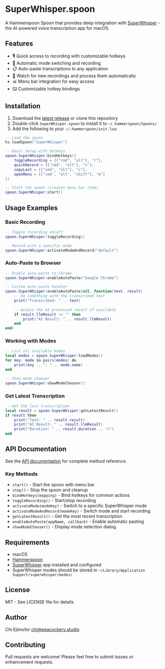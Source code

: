 # SuperWhisper.spoon

A Hammerspoon Spoon that provides deep integration with [SuperWhisper](https://superwhisper.com) - the AI-powered voice transcription app for macOS.

## Features

- 🎙️ Quick access to recording with customizable hotkeys
- 📝 Automatic mode switching and recording
- 📋 Auto-paste transcriptions to any application
- 🔄 Watch for new recordings and process them automatically
- 📊 Menu bar integration for easy access
- ⌨️ Customizable hotkey bindings

## Installation

1. Download the [latest release](https://github.com/YOUR_USERNAME/SuperWhisper.spoon/releases/latest) or clone this repository
2. Double-click `SuperWhisper.spoon` to install it to `~/.hammerspoon/Spoons/`
3. Add the following to your `~/.hammerspoon/init.lua`:

```lua
-- Load the spoon
hs.loadSpoon("SuperWhisper")

-- Basic setup with hotkeys
spoon.SuperWhisper:bindHotkeys({
    toggleRecording = {{"cmd", "alt"}, "r"},
    quickRecord = {{"cmd", "alt"}, "s"},
    copyLast = {{"cmd", "alt"}, "c"},
    openMenu = {{"cmd", "alt", "shift"}, "m"}
})

-- Start the spoon (creates menu bar item)
spoon.SuperWhisper:start()
```

## Usage Examples

### Basic Recording

```lua
-- Toggle recording on/off
spoon.SuperWhisper:toggleRecording()

-- Record with a specific mode
spoon.SuperWhisper:activateModeAndRecord("default")
```

### Auto-Paste to Browser

```lua
-- Enable auto-paste to Chrome
spoon.SuperWhisper:enableAutoPaste("Google Chrome")

-- Custom auto-paste handler
spoon.SuperWhisper:enableAutoPaste(nil, function(text, result)
    -- Do something with the transcribed text
    print("Transcribed: " .. text)
    
    -- Access the AI-processed result if available
    if result.llmResult ~= "" then
        print("AI Result: " .. result.llmResult)
    end
end)
```

### Working with Modes

```lua
-- List all available modes
local modes = spoon.SuperWhisper:loadModes()
for key, mode in pairs(modes) do
    print(key .. ": " .. mode.name)
end

-- Show mode chooser
spoon.SuperWhisper:showModeChooser()
```

### Get Latest Transcription

```lua
-- Get the last transcription
local result = spoon.SuperWhisper:getLatestResult()
if result then
    print("Text: " .. result.result)
    print("AI Result: " .. result.llmResult)
    print("Duration: " .. result.duration .. "s")
end
```

## API Documentation

See the [API documentation](docs.json) for complete method reference.

### Key Methods

- `start()` - Start the spoon with menu bar
- `stop()` - Stop the spoon and cleanup
- `bindHotkeys(mapping)` - Bind hotkeys for common actions
- `toggleRecording()` - Start/stop recording
- `activateMode(modeKey)` - Switch to a specific SuperWhisper mode
- `activateModeAndRecord(modeKey)` - Switch mode and start recording
- `getLatestResult()` - Get the most recent transcription
- `enableAutoPaste(appName, callback)` - Enable automatic pasting
- `showModeChooser()` - Display mode selection dialog

## Requirements

- macOS
- [Hammerspoon](https://www.hammerspoon.org)
- [SuperWhisper](https://superwhisper.com) app installed and configured
- SuperWhisper modes should be stored in `~/Library/Application Support/superwhisper/modes/`

## License

MIT - See LICENSE file for details

## Author

Chi Ejimofor <chi@peacockery.studio>

## Contributing

Pull requests are welcome! Please feel free to submit issues or enhancement requests.
